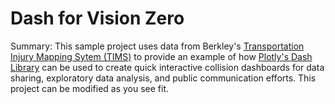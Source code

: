 # Dash for Vision Zero
Summary:
     This sample project uses data from Berkley's [Transportation Injury Mapping Sytem (TIMS)](https://tims.berkeley.edu/) to provide an example of how [Plotly's Dash Library](https://plot.ly/dash/) can be used to create quick interactive collision dashboards for data sharing, exploratory data analysis, and public communication efforts. 
	 This project can be modified as you see fit. 
	 
	 
 